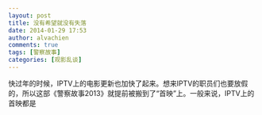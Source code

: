 ```yaml
---
layout: post
title: 没有希望就没有失落
date: 2014-01-29 17:53
author: alvachien
comments: true
tags: [警察故事]
categories: [观影乱谈]
---
```

快过年的时候，IPTV上的电影更新也加快了起来。想来IPTV的职员们也要放假的，所以这部《警察故事2013》就提前被搬到了“首映”上。一般来说，IPTV上的首映都是
